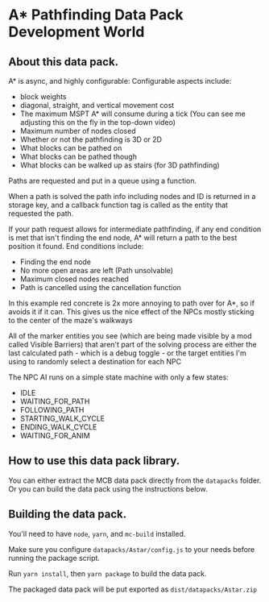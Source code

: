 # A* Pathfinding Data Pack Development World

## About this data pack.

A* is async, and highly configurable:
Configurable aspects include:
- block weights
- diagonal, straight, and vertical movement cost
- The maximum MSPT A* will consume during a tick (You can see me adjusting this on the fly in the top-down video)
- Maximum number of nodes closed
- Whether or not the pathfinding is 3D or 2D
- What blocks can be pathed on
- What blocks can be pathed though
- What blocks can be walked up as stairs (for 3D pathfinding)

Paths are requested and put in a queue using a function.

When a path is solved the path info including nodes and ID is returned in a storage key, and a callback function tag is called as the entity that requested the path.

If your path request allows for intermediate pathfinding, if any end condition is met that isn't finding the end node, A* will return a path to the best position it found.
End conditions include:
- Finding the end node
- No more open areas are left (Path unsolvable)
- Maximum closed nodes reached
- Path is cancelled using the cancellation function

In this example red concrete is 2x more annoying to path over for A*, so if avoids it if it can. This gives us the nice effect of the NPCs mostly sticking to the center of the maze's walkways

All of the marker entities you see (which are being made visible by a mod called Visible Barriers) that aren't part of the solving process are either the last calculated path - which is a debug toggle - or the target entities I'm using to randomly select a destination for each NPC

The NPC AI runs on a simple state machine with only a few states:
- IDLE
- WAITING_FOR_PATH
- FOLLOWING_PATH
- STARTING_WALK_CYCLE
- ENDING_WALK_CYCLE
- WAITING_FOR_ANIM

## How to use this data pack library.
You can either extract the MCB data pack directly from the `datapacks` folder. Or you can build the data pack using the instructions below.

## Building the data pack.
You'll need to have `node`, `yarn`, and `mc-build` installed.

Make sure you configure `datapacks/Astar/config.js` to your needs before running the package script.

Run `yarn install`, then `yarn package` to build the data pack.

The packaged data pack will be put exported as `dist/datapacks/Astar.zip`
